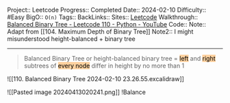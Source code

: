 Project:: Leetcode
Progress:: Completed
Date:: 2024-02-10
Difficulty:: #Easy 
BigO:: `O(n)`
Tags:: 
BackLinks:: 
Sites:: [Leetcode](https://leetcode.com/problems/balanced-binary-tree/description/)
Walkthrough:: [Balanced Binary Tree - Leetcode 110 - Python - YouTube](https://www.youtube.com/watch?v=QfJsau0ItOY)
Code:: 
Note:: Adapt from [[104. Maximum Depth of Binary Tree]] 
Note2:: I might misunderstood height-balanced + binary tree

---

> Balanced Binary Tree or height-balanced binary tree = <mark style="background: #FFB86CA6;">left</mark> and <mark style="background: #FFB86CA6;">right</mark> subtrees of <mark style="background: #FFB86CA6;">every node</mark> differ in height by no more than 1



![[110. Balanced Binary Tree 2024-02-10 23.26.55.excalidraw]]





![[Pasted image 20240413020241.png]]
!Balance